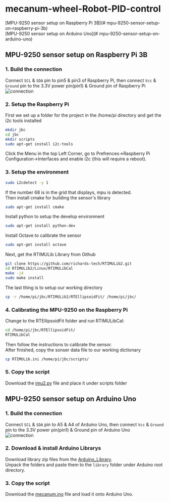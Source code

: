 mecanum-wheel-Robot-PID-control
====
[MPU-9250 sensor setup on Raspberry Pi 3B](# mpu-9250-sensor-setup-on-raspberry-pi-3b)<br>
[MPU-9250 sensor setup on Arduino Uno](# mpu-9250-sensor-setup-on-arduino-uno)<br>
## MPU-9250 sensor setup on Raspberry Pi 3B
### 1. Build the connection
Connect `SCL` & `SDA` pin to pin5 & pin3 of Raspberry Pi, then connect `Vcc` & `Ground` pin to the 3.3V power pin(pin1) & Ground pin of Raspberry Pi<br>
![connection](https://github.com/qooiprww/mecanum-wheel-Robot-PID-control/blob/master/raspberry-pi-mpu6050-six-axis-gyro-accelerometer-5.jpg "MPU-9250 & Raspberry Pi")
### 2. Setup the Raspberry Pi
First we set up a folder for the project in the /home/pi directory and get the i2c tools installed
```Bash 
mkdir jbc
cd jbc
mkdir scripts
sudo apt-get install i2c-tools
```
Click the Menu in the top Left Corner, go to Prefrences->Raspberry Pi Configuration->Interfaces and enable i2c (this will require a reboot).<br>
### 3. Setup the environment
```Bash
sudo i2cdetect -y 1
   ```
If the number 68 is in the grid that displays, mpu is detected.<br>
Then install cmake for building the sensor's library
```Bash 
sudo apt-get install cmake
```
Install python to setup the develop environment
```Bash 
sudo apt-get install python-dev
```
Install Octave to calibrate the sensor
```Bash 
sudo apt-get install octave
```
Next, get the RTIMULib Library from Github
```Bash 
git clone https://github.com/richards-tech/RTIMULib2.git
cd RTIMULib2/Linux/RTIMULibCal
make -j4
sudo make install
```
The last thing is to setup our working directory
```Bash 
cp -r /home/pi/jbc/RTIMULib2/RTEllipsoidFit/ /home/pi/jbc/
```

### 4. Calibrating the MPU-9250 on the Raspberry Pi
Change to the RTEllipsoidFit folder and run RTIMULibCal:
```Bash 
cd /home/pi/jbc/RTEllipsoidFit/
RTIMULibCal
```
Then follow the instructions to calibrate the sensor.<br>
After finished, copy the sonser data file to our working dictionary
```Bash 
cp RTIMULib.ini /home/pi/jbc/scripts/
```

### 5. Copy the script
Download the [imu2.py](https://github.com/qooiprww/mecanum-wheel-Robot-PID-control/blob/master/imu2.py) file and place it under scripts folder<br>
## MPU-9250 sensor setup on Arduino Uno
### 1. Build the connection
Connect `SCL` & `SDA` pin to A5 & A4 of Arduino Uno, then connect `Vcc` & `Ground` pin to the 3.3V power pin(pin1) & Ground pin of Arduino Uno<br>
![connection](https://github.com/qooiprww/mecanum-wheel-Robot-PID-control/blob/master/arduino-and-mpu9250.png "MPU-9250 & Arduino")<br>
### 2. Download & install Arduino Librarys
Download library zip files from the [Arduino_Library](https://github.com/qooiprww/mecanum-wheel-Robot-PID-control/blob/master/Arduino_Library).<br>
Unpack the folders and paste them to the `library` folder under Arduino root directory.
### 3. Copy the script
Download the [mecanum.ino](https://github.com/qooiprww/mecanum-wheel-Robot-PID-control/blob/master/mecanum.ino) file and load it onto Arduino Uno.
